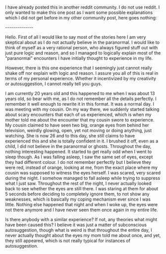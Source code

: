 I have already posted this in another reddit community. I do not use reddit. I only wanted to make this one post as I want some possible explanations which I did not get before in my other community post, here goes nothing:

\--------------

Hello. First of all I would like to say most of the stories here I am very skeptical about as I do not actually believe in the paranormal. I would like to think of myself as a very rational person, who always figured stuff out with just pure logic and reason, and so I managed to logically explain most of the "paranormal" encounters I have initially thought to experience in my life.

However, there is this one experience that I seemingly just cannot really shake off nor explain with logic and reason. I assure you all of this is real in terms of my personal experience. Whether it incentivized by my creativity or autosuggestion, I cannot really tell you guys.

I am currently 20 years old and this happened to me when I was about 13 years old, so bear with me, as I do not remember all the details perfectly. I remember it well enough to rewrite it in this format. It was a normal day. I was meeting with my cousin. On my way there, we suddenly started talking about scary encounters that each of us experienced, which is when my mother told me about the encounter that my cousin swore to experience. My cousin claimed to have seen two big, orange eyes from behind her television, weirdly glowing, open, yet not moving or doing anything, just watching. She is now 26 and to this day, she still claims to have experienced this and she is totally confident in it. I brushed it off, even as a child, I did not believe in the paranormal or ghosts. Throughout the day, nothing interesting happened. It started to get really odd when I went to sleep though. As I was falling asleep, I saw the same set of eyes, except they had different colour. I do not remember perfectly but I believe they were red, instead of orange, looking at me, from the exact place where my cousin was supposed to witness the eyes herself. I was scared, very scared during the night. I somehow managed to fall asleep while trying to suppress what I just saw. Throughout the rest of the night, I never actually looked back to see whether the eyes are still there. I was staring at them for about 5 seconds before deciding to completely ignore them, to not show any weaknesses, which is basically my coping mechanism ever since I was little. Nothing else happened that night and when I woke up, the eyes were not there anymore and I have never seen them once again in my entire life.

Is there anybody with a similar experience? If not, any theories what might have been caused this? I believe it was just a matter of subconscious autosuggestion, though what is weird is that throughout the entire day, I never actually thought about the eyes my mom told me about once, and yet, they still appeared, which is not really typical for instances of autosuggestion.